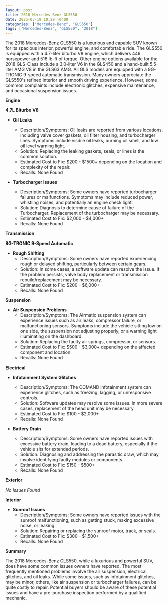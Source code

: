 ```yaml
---
layout: post
title: 2018 Mercedes-Benz GLS550
date: 2025-03-19 10:29 -0400
categories: ["Mercedes-Benz", "GLS550"]
tags: ["Mercedes-Benz", "GLS550", "2018"]
---
```

The 2018 Mercedes-Benz GLS550 is a luxurious and capable SUV known for its spacious interior, powerful engine, and comfortable ride. The GLS550 is equipped with a 4.7-liter biturbo V8 engine, which delivers 449 horsepower and 516 lb-ft of torque. Other engine options available for the 2018 GLS-Class include a 3.0-liter V6 in the GLS450 and a hand-built 5.5-liter AMG V8 in the GLS63 AMG. All GLS models are equipped with a 9G-TRONIC 9-speed automatic transmission. Many owners appreciate the GLS550's refined interior and smooth driving experience. However, some common complaints include electronic glitches, expensive maintenance, and occasional suspension issues.

**Engine**

**4.7L Biturbo V8**

*   **Oil Leaks**
    *   Description/Symptoms: Oil leaks are reported from various locations, including valve cover gaskets, oil filter housing, and turbocharger lines. Symptoms include visible oil leaks, burning oil smell, and low oil level warning light.
    *   Solution: Replacing the leaking gaskets, seals, or lines is the common solution.
    *   Estimated Cost to Fix: $200 - $1500+ depending on the location and complexity of the repair.
    *   Recalls: None Found

*   **Turbocharger Issues**
    *   Description/Symptoms: Some owners have reported turbocharger failures or malfunctions. Symptoms may include reduced power, whistling noises, and potentially an engine check light.
    *   Solution: Diagnosis to determine cause of failure of the Turbocharger. Replacement of the turbocharger may be necessary.
    *   Estimated Cost to Fix: $2,000 - $4,000+
    *   Recalls: None Found

**Transmission**

**9G-TRONIC 9-Speed Automatic**

*   **Rough Shifting**
    *   Description/Symptoms: Some owners have reported experiencing rough or delayed shifting, particularly between certain gears.
    *   Solution: In some cases, a software update can resolve the issue. If the problem persists, valve body replacement or transmission rebuild/replacement may be necessary.
    *   Estimated Cost to Fix: $200 - $6,000+
    *   Recalls: None Found

**Suspension**

*   **Air Suspension Problems**
    *   Description/Symptoms: The Airmatic suspension system can experience issues such as air leaks, compressor failure, or malfunctioning sensors. Symptoms include the vehicle sitting low on one side, the suspension not adjusting properly, or a warning light illuminating on the dashboard.
    *   Solution: Replacing the faulty air springs, compressor, or sensors.
    *   Estimated Cost to Fix: $500 - $3,000+ depending on the affected component and location.
    *   Recalls: None Found

**Electrical**

*   **Infotainment System Glitches**
    *   Description/Symptoms: The COMAND infotainment system can experience glitches, such as freezing, lagging, or unresponsive controls.
    *   Solution: Software updates may resolve some issues. In more severe cases, replacement of the head unit may be necessary.
    *   Estimated Cost to Fix: $100 - $2,000+
    *   Recalls: None Found

*   **Battery Drain**
    *   Description/Symptoms: Some owners have reported issues with excessive battery drain, leading to a dead battery, especially if the vehicle sits for extended periods.
    *   Solution: Diagnosing and addressing the parasitic draw, which may involve identifying faulty modules or components.
    *   Estimated Cost to Fix: $150 - $500+
    *   Recalls: None Found

**Exterior**

*No Issues Found*

**Interior**

*   **Sunroof Issues**
    *   Description/Symptoms: Some owners have reported issues with the sunroof malfunctioning, such as getting stuck, making excessive noise, or leaking.
    *   Solution: Repairing or replacing the sunroof motor, track, or seals.
    *   Estimated Cost to Fix: $300 - $1,500+
    *   Recalls: None Found

**Summary**

The 2018 Mercedes-Benz GLS550, while a luxurious and powerful SUV, does have some common issues owners have reported. The most frequently mentioned problems involve the air suspension, electrical glitches, and oil leaks. While some issues, such as infotainment glitches, may be minor, others, like air suspension or turbocharger failures, can be quite costly to repair. Potential buyers should be aware of these potential issues and have a pre-purchase inspection performed by a qualified mechanic.


